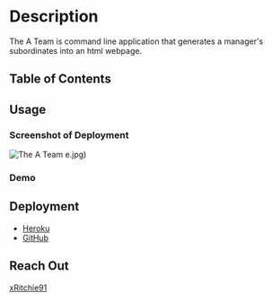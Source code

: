 # Description
The A Team is command line application that generates a manager's subordinates into an html webpage.

## Table of Contents

## Usage
### Screenshot of Deployment
![The A Team](https://user-images.githubusercontent.com/74946954/123898054-33739a00-d92a-11eb-9c5a-4ed64db35df7.jpg)
e.jpg)

### Demo

## Deployment
- [Heroku](https://dashboard.heroku.com/apps/cryptic-earth-53981/deploy/github)
- [GitHub](https://xritchie91.github.io/The-A-Team/)

## Reach Out
[xRitchie91](https://github.com/xRitchie91/The-A-Team/tree/main)
